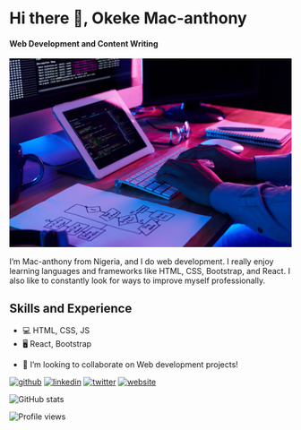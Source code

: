 # Hi there 👋, Okeke Mac-anthony
#### Web Development and  Content Writing
![Web Development and  Content Writing](https://github.com/mac-anthonyy/mac-anthonyy/blob/main/close-up-image-programer-working-his-desk-office.jpg)

 I’m Mac-anthony from Nigeria, and I do web development. I really enjoy learning languages and frameworks like HTML, CSS, Bootstrap, and React.
I also like to constantly look for ways to improve myself professionally.

## Skills and Experience
* 💻 HTML, CSS, JS
* 🖥 React, Bootstrap

- 👯 I’m looking to collaborate on Web development projects!


[<img src='https://cdn.jsdelivr.net/npm/simple-icons@3.0.1/icons/github.svg' alt='github' height='40'>](https://github.com/mac-anthonyy)  [<img src='https://cdn.jsdelivr.net/npm/simple-icons@3.0.1/icons/linkedin.svg' alt='linkedin' height='40'>](https://www.linkedin.com/in/okeke-macanthony-3b464a174/)  [<img src='https://cdn.jsdelivr.net/npm/simple-icons@3.0.1/icons/twitter.svg' alt='twitter' height='40'>](https://twitter.com/macanth62443119)  [<img src='https://cdn.jsdelivr.net/npm/simple-icons@3.0.1/icons/icloud.svg' alt='website' height='40'>](https://my-porfolioo.netlify.app)  

![GitHub stats](https://github-readme-stats.vercel.app/api?username=mac-anthonyy&show_icons=true)  

![Profile views](https://gpvc.arturio.dev/mac-anthonyy)  
